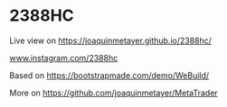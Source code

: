 # 2388HC

Live view on https://joaquinmetayer.github.io/2388hc/

www.instagram.com/2388hc

Based on https://bootstrapmade.com/demo/WeBuild/

More on https://github.com/joaquinmetayer/MetaTrader
